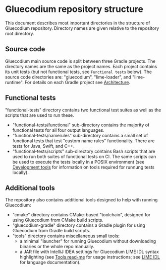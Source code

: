 Gluecodium repository structure
===============================

This document describes most important directories in the structure of Gluecodium repository. Directory names are given
relative to the repository root directory.

Source code
-----------

Gluecodium main source code is split between three Gradle projects. The directory names are the same as the project
names. Each project contains its unit tests (but not functional tests, see `Functional tests` below). The source code
directories are: "gluecodium", "lime-loader", and "lime-runtime". For details on each Gradle project see
[Architecture](architecture.md).

Functional tests
----------------

"functional-tests" directory contains two functional test suites as well as the scripts that are used to run these.
* "functional-tests/functional" sub-directory contains the majority of functional tests for all four output languages.
* "functional-tests/namerules" sub-directory contains a small set of functional tests that test "custom name rules"
  functionality. There are tests for Java, Swift, and C++.
* "functional-tests/scripts" sub-directory contains Bash scripts that are used to run both suites of functional tests on
  CI. The same scripts can be used to execute the tests locally in a POSIX environment (see
  [Development tools](development_tools.md) for information on tools required for runnung tests locally).

Additional tools
----------------

The repository also contains additional tools designed to help with running Gluecodium:
* "cmake" directory contains CMake-based "toolchain", designed for using Gluecodium from CMake build scripts.
* "gluecodium-gradle" directory contains a Gradle plugin for using Gluecodium from Gradle build scripts.
* "tools" directory contains miscellaneous small tools:
  * a minimal "launcher" for running Gluecodium without downloading binaries or the whole repo manually.
  * a JAR file with IntelliJ IDEA settings for Gluecodium LIME IDL syntax highlighting (see
    [Tools read-me](../../tools/README.md) for usage instructions; see [LIME IDL](../lime_idl.md) for language
    documentation).
